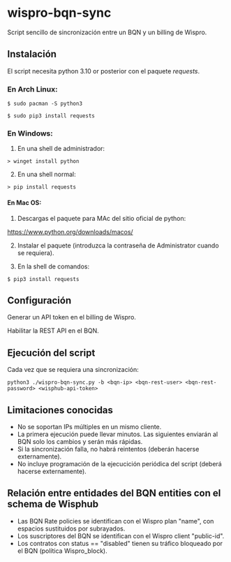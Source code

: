 # wispro-bqn-sync

Script sencillo de sincronización entre un BQN y un billing de Wispro.

## Instalación

El script necesita python 3.10 or posterior con el paquete *requests*.

### En Arch Linux:
`$ sudo pacman -S python3`

`$ sudo pip3 install requests`

### En Windows:
1. En una shell de administrador:

`> winget install python`

2. En una shell normal:

`> pip install requests`

#### En Mac OS:
1. Descargas el paquete para MAc del sitio oficial de python:

https://www.python.org/downloads/macos/

2. Instalar el paquete (introduzca la contraseña de Administrator cuando se requiera).

4. En la shell de comandos:

`$ pip3 install requests`

## Configuración

Generar un API token en el billing de Wispro.

Habilitar la REST API en el BQN.

## Ejecución del script

Cada vez que se requiera una sincronización:

`python3 ./wispro-bqn-sync.py -b <bqn-ip> <bqn-rest-user> <bqn-rest-password> <wisphub-api-token>`

## Limitaciones conocidas

- No se soportan IPs múltiples en un mismo cliente.
- La primera ejecución puede llevar minutos. Las siguientes enviarán al BQN solo los cambios y serán más rápidas.
- Si la sincronización falla, no habrá reintentos (deberán hacerse externamente).
- No incluye programación de la ejecucición periódica del script (deberá hacerse externamente).

## Relación entre entidades del BQN entities con el schema de Wisphub

- Las BQN Rate policies se identifican con el Wispro plan "name", con espacios sustituidos por subrayados.
- Los suscriptores del BQN se identifican con el Wispro client "public-id".
- Los contratos con status == "disabled" tienen su tráfico bloqueado por el BQN (política Wispro_block).

